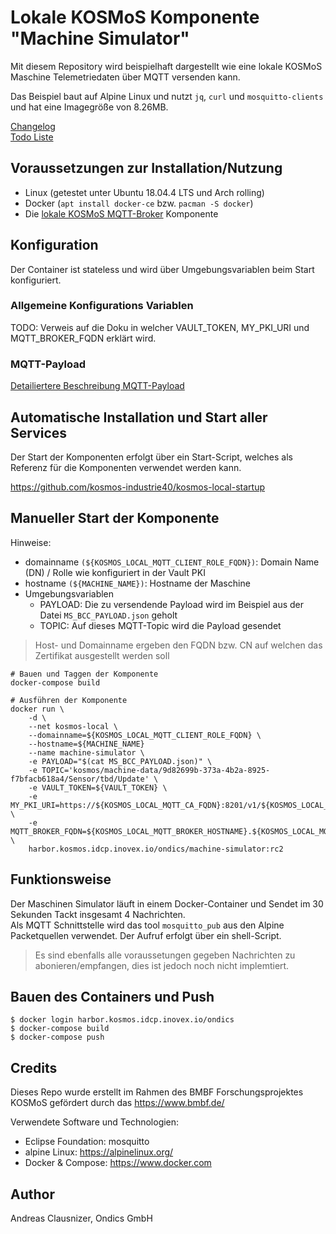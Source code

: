 # Lokale KOSMoS Komponente "Machine Simulator"

Mit diesem Repository wird beispielhaft dargestellt wie eine lokale KOSMoS Maschine Telemetriedaten über MQTT versenden kann.  
  
Das Beispiel baut auf Alpine Linux und nutzt `jq`, `curl` und `mosquitto-clients` und hat eine Imagegröße von 8.26MB.
  
[Changelog](./doc/CHANGELOG.MD)  
[Todo Liste](./doc/TODO.MD)  
  

## Voraussetzungen zur Installation/Nutzung

* Linux (getestet unter Ubuntu 18.04.4 LTS und Arch rolling)
* Docker (`apt install docker-ce` bzw. `pacman -S docker`)
* Die [lokale KOSMoS MQTT-Broker](https://github.com/kosmos-industrie40/kosmos-local-mqtt-broker) Komponente

  
## Konfiguration

Der Container ist stateless und wird über Umgebungsvariablen beim Start konfiguriert.

### Allgemeine Konfigurations Variablen

TODO: Verweis auf die Doku in welcher VAULT_TOKEN, MY_PKI_URI und MQTT_BROKER_FQDN erklärt wird.

### MQTT-Payload

[Detailiertere Beschreibung MQTT-Payload](https://github.com/kosmos-industrie40/kosmos-local-blockchain-connector/blob/master/doc/BCC_PAYLOAD.MD) 
  
  
## Automatische Installation und Start aller Services

Der Start der Komponenten erfolgt über ein Start-Script,
welches als Referenz für die Komponenten verwendet werden kann.

https://github.com/kosmos-industrie40/kosmos-local-startup

  
## Manueller Start der Komponente

Hinweise: 
* domainname ```(${KOSMOS_LOCAL_MQTT_CLIENT_ROLE_FQDN})```: Domain Name (DN) / Rolle wie konfiguriert in der Vault PKI
* hostname ```(${MACHINE_NAME})```: Hostname der Maschine
* Umgebungsvariablen
    * PAYLOAD: Die zu versendende Payload wird im Beispiel aus der Datei `MS_BCC_PAYLOAD.json` geholt
    * TOPIC: Auf dieses MQTT-Topic wird die Payload gesendet

> Host- und Domainname ergeben den FQDN bzw. CN auf welchen das Zertifikat ausgestellt werden soll

```
# Bauen und Taggen der Komponente
docker-compose build

# Ausführen der Komponente
docker run \
    -d \
    --net kosmos-local \
    --domainname=${KOSMOS_LOCAL_MQTT_CLIENT_ROLE_FQDN} \
    --hostname=${MACHINE_NAME}
    --name machine-simulator \
    -e PAYLOAD="$(cat MS_BCC_PAYLOAD.json)" \
    -e TOPIC='kosmos/machine-data/9d82699b-373a-4b2a-8925-f7bfacb618a4/Sensor/tbd/Update' \
    -e VAULT_TOKEN=${VAULT_TOKEN} \
    -e MY_PKI_URI=https://${KOSMOS_LOCAL_MQTT_CA_FQDN}:8201/v1/${KOSMOS_LOCAL_MQTT_PKI_PATH}/issue/${KOSMOS_LOCAL_MQTT_CLIENT_ROLE_PATH} \
    -e MQTT_BROKER_FQDN=${KOSMOS_LOCAL_MQTT_BROKER_HOSTNAME}.${KOSMOS_LOCAL_MQTT_BROKER_ROLE_FQDN} \
    harbor.kosmos.idcp.inovex.io/ondics/machine-simulator:rc2
```

## Funktionsweise

Der Maschinen Simulator läuft in einem Docker-Container und Sendet im 30 Sekunden Tackt insgesamt 4 Nachrichten.  
Als MQTT Schnittstelle wird das tool `mosquitto_pub` aus den Alpine Packetquellen verwendet.
Der Aufruf erfolgt über ein shell-Script.

> Es sind ebenfalls alle voraussetungen gegeben Nachrichten zu abonieren/empfangen, dies ist jedoch noch nicht implemtiert.

## Bauen des Containers und Push 

    $ docker login harbor.kosmos.idcp.inovex.io/ondics
    $ docker-compose build
    $ docker-compose push
  
## Credits

Dieses Repo wurde erstellt im Rahmen des BMBF Forschungsprojektes KOSMoS gefördert durch das https://www.bmbf.de/

Verwendete Software und Technologien:

* Eclipse Foundation: mosquitto
* alpine Linux: https://alpinelinux.org/
* Docker & Compose: https://www.docker.com

## Author

Andreas Clausnizer, Ondics GmbH
